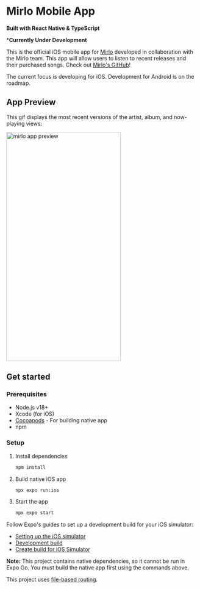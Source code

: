 # Mirlo Mobile App

**Built with React Native & TypeScript**

***Currently Under Development**

This is the official iOS mobile app for [Mirlo](https://mirlo.space) developed in collaboration with the Mirlo team. This app will allow users to listen to recent releases and their purchased songs. Check out [Mirlo's GitHub](https://github.com/funmusicplace/mirlo)!

The current focus is developing for iOS. Development for Android is on the roadmap.

## App Preview
This gif displays the most recent versions of the artist, album, and now-playing views:

<img src="https://github.com/rann143/mirlo-mobile/blob/main/assets/images/mirlo-app-preview.gif" alt="mirlo app preview" width="300" height="600"/>

## Get started

### Prerequisites
- Node.js v18+
- Xcode (for iOS)
- [Cocoapods](https://guides.cocoapods.org/using/getting-started.html) - For building native app
- npm

### Setup

1. Install dependencies

   ```bash
   npm install
   ```

2. Build native iOS app

   ```bash
   npx expo run:ios
   ```
   
3. Start the app

   ```bash
   npx expo start
   ```

Follow Expo's guides to set up a development build for your iOS simulator:

- [Setting up the iOS simulator](https://docs.expo.dev/workflow/ios-simulator/)
- [Development build](https://docs.expo.dev/develop/development-builds/introduction/)
- [Create build for iOS Simulator](https://docs.expo.dev/build-reference/simulators/)

**Note:** This project contains native dependencies, so it cannot be run in Expo Go. You must build the native app first using the commands above.

This project uses [file-based routing](https://docs.expo.dev/router/introduction).
